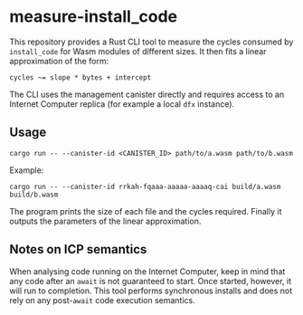 # measure-install_code

This repository provides a Rust CLI tool to measure the cycles consumed by
`install_code` for Wasm modules of different sizes. It then fits a linear
approximation of the form:

```
cycles ~= slope * bytes + intercept
```

The CLI uses the management canister directly and requires access to an
Internet Computer replica (for example a local `dfx` instance).

## Usage

```
cargo run -- --canister-id <CANISTER_ID> path/to/a.wasm path/to/b.wasm
```

Example:

```
cargo run -- --canister-id rrkah-fqaaa-aaaaa-aaaaq-cai build/a.wasm build/b.wasm
```

The program prints the size of each file and the cycles required. Finally it
outputs the parameters of the linear approximation.

## Notes on ICP semantics

When analysing code running on the Internet Computer, keep in mind that any
code after an `await` is not guaranteed to start. Once started, however, it will
run to completion. This tool performs synchronous installs and does not rely on
any post-`await` code execution semantics.

